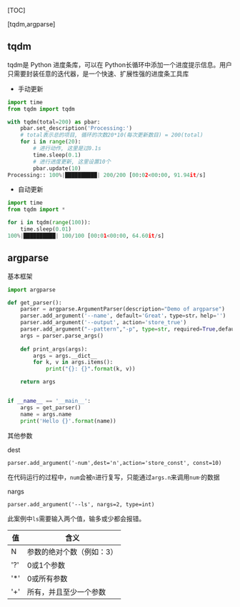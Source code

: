 [TOC]

[tqdm,argparse]

## tqdm

tqdm是 Python 进度条库，可以在 Python长循环中添加一个进度提示信息。用户只需要封装任意的迭代器，是一个快速、扩展性强的进度条工具库

- 手动更新

```python
import time
from tqdm import tqdm

with tqdm(total=200) as pbar:
    pbar.set_description('Processing:')
    # total表示总的项目, 循环的次数20*10(每次更新数目) = 200(total)
    for i in range(20):
        # 进行动作, 这里是过0.1s
        time.sleep(0.1)
        # 进行进度更新, 这里设置10个
        pbar.update(10)
Processing:: 100%|██████████| 200/200 [00:02<00:00, 91.94it/s]
```

- 自动更新

```python
import time
from tqdm import *

for i in tqdm(range(100)):
    time.sleep(0.01)
100%|██████████| 100/100 [00:01<00:00, 64.60it/s]
```

## argparse

基本框架

```python
import argparse

def get_parser():
    parser = argparse.ArgumentParser(description="Demo of argparse")
    parser.add_argument('--name', default='Great'，type=str，help='')
    parser.add_argument('--output', action='store_true')
    parser.add_argument("--pattern","-p", type=str, required=True,default="plane",choices=['plane', 'line'])
    args = parser.parse_args()
    
    def print_args(args):
        args = args.__dict__
        for k, v in args.items():
            print("{}: {}".format(k, v))

    return args


if __name__ == '__main__':
    args = get_parser()
    name = args.name
    print('Hello {}'.format(name))
```

其他参数

dest

`parser.add_argument('-num',dest='n',action='store_const', const=10)`

在代码运行的过程中，`num`会被`n`进行复写，只能通过`args.n`来调用`num`·的数据

nargs

`parser.add_argument('--ls', nargs=2, type=int)`

此案例中`ls`需要输入两个值，输多或少都会报错。

|值|  含义|
|--|--|
N  | 参数的绝对个数（例如：3）
'?' |  0或1个参数
'*' |  0或所有参数
'+' |  所有，并且至少一个参数
